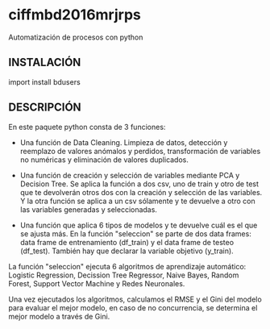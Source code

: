 # ciffmbd2016mrjrps
Automatización de procesos con python

## INSTALACIÓN

import install bdusers

## DESCRIPCIÓN

En este paquete python consta de 3 funciones:

- Una función de Data Cleaning.
Limpieza de datos, detección y reemplazo de valores anómalos y perdidos, transformación de variables no numéricas y eliminación de valores duplicados.

- Una función de creación y selección de variables mediante PCA y Decision Tree.
  Se aplica la función a dos csv, uno de train y otro de test que te devolverán otros dos con la creación y selección de las variables.
  Y la otra función se aplica a un csv sólamente y te devuelve a otro con las variables generadas y seleccionadas.
 

- Una función que aplica 6 tipos de modelos y te devuelve cuál es el que se ajusta más.
En la función "seleccion" se parte de dos data frames: 
data frame de entrenamiento (df_train) y el data frame de testeo (df_test). También hay que declarar la variable objetivo (y_train).

La función "seleccion" ejecuta 6 algoritmos de aprendizaje automático: Logistic Regression, Decission Tree Regressor, Naive Bayes, Random Forest, Support Vector Machine y Redes Neuronales. 

Una vez ejecutados los algoritmos, calculamos el RMSE y el Gini del modelo para evaluar el mejor modelo, en caso de no concurrencia, se determina el mejor modelo a través de Gini.
